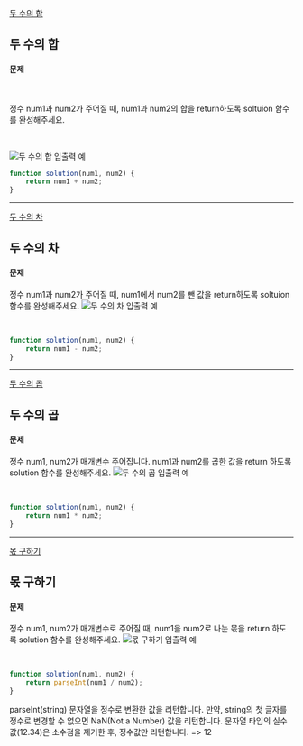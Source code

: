 [두 수의 합](https://school.programmers.co.kr/learn/courses/30/lessons/120802)

## 두 수의 합
#### 문제

<br/>

정수 num1과 num2가 주어질 때, num1과 num2의 합을 return하도록 soltuion 함수를 완성해주세요.

<br/>

![두 수의 합 입출력 예](https://velog.velcdn.com/images/jkang4531/post/3182c06c-66aa-43c0-a8a7-2aa7871d8527/image.png)



```javascript
function solution(num1, num2) {
    return num1 + num2;
}
```
---
[두 수의 차](https://school.programmers.co.kr/learn/courses/30/lessons/120803)
## 두 수의 차
#### 문제
정수 num1과 num2가 주어질 때, num1에서 num2를 뺀 값을 return하도록 soltuion 함수를 완성해주세요.
![두 수의 차 입출력 예](https://velog.velcdn.com/images/jkang4531/post/adf6fb47-44f7-42c2-8ec1-04d1cbfc46ad/image.png)

<br/>

```javascript
function solution(num1, num2) {
    return num1 - num2;
}
```
---
[두 수의 곱](https://school.programmers.co.kr/learn/courses/30/lessons/120804)
## 두 수의 곱
#### 문제
정수 num1, num2가 매개변수 주어집니다. num1과 num2를 곱한 값을 return 하도록 solution 함수를 완성해주세요.
![두 수의 곱 입출력 예](https://velog.velcdn.com/images/jkang4531/post/22c32db7-c603-4976-9b5b-cc2d422ea3c9/image.png)

<br/>

```javascript
function solution(num1, num2) {
    return num1 * num2;
}
```
---

[몫 구하기](https://school.programmers.co.kr/learn/courses/30/lessons/120805)
## 몫 구하기
#### 문제
정수 num1, num2가 매개변수로 주어질 때, num1을 num2로 나눈 몫을 return 하도록 solution 함수를 완성해주세요.
![몫 구하기 입출력 예](https://velog.velcdn.com/images/jkang4531/post/c3f1d38a-0559-4b6e-8c10-f32b7f951eaf/image.png)

<br/>

```javascript
function solution(num1, num2) {
    return parseInt(num1 / num2);
}
```

parseInt(string) 문자열을 정수로 변환한 값을 리턴합니다.
만약, string의 첫 글자를 정수로 변경할 수 없으면 NaN(Not a Number) 값을 리턴합니다.
문자열 타입의 실수값(12.34)은 소수점을 제거한 후, 정수값만 리턴합니다. => 12

